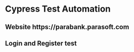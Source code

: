 <h1>Cypress Test Automation</h1>

<h2>Website https://parabank.parasoft.com</h2>

<h2>Login and Register test</h2>